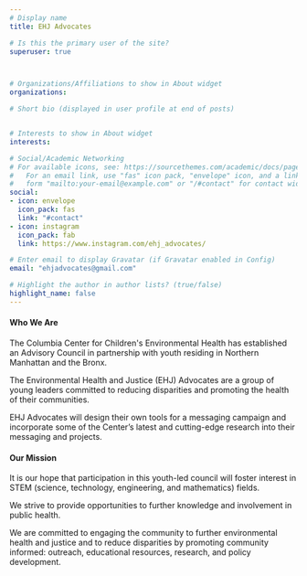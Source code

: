 ```yaml
---
# Display name
title: EHJ Advocates

# Is this the primary user of the site?
superuser: true



# Organizations/Affiliations to show in About widget
organizations:

# Short bio (displayed in user profile at end of posts)


# Interests to show in About widget
interests:

# Social/Academic Networking
# For available icons, see: https://sourcethemes.com/academic/docs/page-builder/#icons
#   For an email link, use "fas" icon pack, "envelope" icon, and a link in the
#   form "mailto:your-email@example.com" or "/#contact" for contact widget.
social:
- icon: envelope
  icon_pack: fas
  link: "#contact"
- icon: instagram
  icon_pack: fab
  link: https://www.instagram.com/ehj_advocates/

# Enter email to display Gravatar (if Gravatar enabled in Config)
email: "ehjadvocates@gmail.com"

# Highlight the author in author lists? (true/false)
highlight_name: false
---
```

#### Who We Are
The Columbia Center for Children's Environmental Health has established an Advisory Council in partnership with youth residing in Northern Manhattan and the Bronx.

The Environmental Health and Justice (EHJ) Advocates are a group of young leaders committed to reducing disparities and promoting the health of their communities. 

EHJ Advocates will design their own tools for a messaging campaign and incorporate some of the Center’s latest and cutting-edge research into their messaging and projects.

#### Our Mission
It is our hope that participation in this youth-led council will foster interest in STEM (science, technology, engineering, and mathematics) fields.

We strive to provide opportunities to further knowledge and involvement in public health. 

We are committed to engaging the community to further environmental health and justice and to reduce disparities by promoting community informed: outreach, educational resources, research, and policy development.
